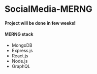 # SocialMedia-MERNG

#### Project will be done in few weeks!

#### MERNG stack
  - MongoDB
  - Express.js
  - React.js
  - Node.js
  - GraphQL
